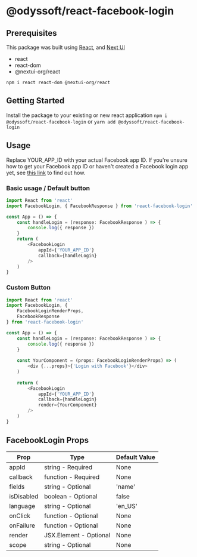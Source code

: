 # @odyssoft/react-facebook-login

## Prerequisites
This package was built using [React](https://reactjs.org/), and [Next UI](https://nextui.org/)
 - react
 - react-dom
- @nextui-org/react

`npm i react react-dom @nextui-org/react`

## Getting Started
Install the package to your existing or new react application
`npm i @odyssoft/react-facebook-login` or `yarn add @odyssoft/react-facebook-login`

## Usage
Replace YOUR_APP_ID with your actual Facebook app ID.
If you're unsure how to get your Facebook app ID or haven't created a Facebook login app yet, see [this link](https://stackoverflow.com/questions/3203649/where-can-i-find-my-facebook-application-id-and-secret-key) to find out how.
### Basic usage / Default button
```ts
import React from 'react'
import FacebookLogin, { FacebookResponse } from 'react-facebook-login'

const App = () => {
	const handleLogin = (response: FacebookResponse ) => {
		console.log({ response })
	}
	return (
		<FacebookLogin
			appId={'YOUR_APP_ID'}
			callback={handleLogin}
		/>
	)
}
```

### Custom Button
```ts
import React from 'react'
import FacebookLogin, {
	FacebookLoginRenderProps,
	FacebookResponse
} from 'react-facebook-login'

const App = () => {
	const handleLogin = (response: FacebookResponse ) => {
		console.log({ response })
	}
	
	const YourComponent = (props: FacebookLoginRenderProps) => (
		<div {...props}>{'Login with Facebook'}</div>
	)
	
	return (
		<FacebookLogin
			appId={'YOUR_APP_ID'}
			callback={handleLogin}
			render={YourComponent}
		/>
	)
}
```

## FacebookLogin Props
|Prop|Type|Default Value|
|--|--|--|
|appId|string - Required|None|
|callback|function - Required|None|
|fields|string - Optional|'name'|
|isDisabled|boolean - Optional|false|
|language|string - Optional|'en_US'|
|onClick|function - Optional|None|
|onFailure|function - Optional|None|
|render|JSX.Element - Optional|None|
|scope|string - Optional|None
